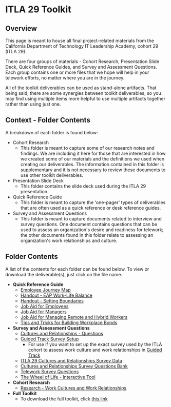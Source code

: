 # ITLA 29 Toolkit

## Overview

This page is meant to house all final project-related materials from the
California Department of Technology IT Leadership Academy, cohort 29 (ITLA 29).

There are four groups of materials - Cohort Research, Presentation Slide Deck,
Quick Reference Guides, and Survey and Assessment Questions. Each group contains
one or more files that we hope will help in your telework efforts, no matter
where you are in the journey.

All of the toolkit deliverables can be used as stand-alone artifacts. That being
said, there are some synergies between toolkit deliverables, so you may find
using multiple items more helpful to use multiple artifacts together rather than
using just one.

## Context - Folder Contents

A breakdown of each folder is found below:

- Cohort Research
  - This folder is meant to capture some of our research notes and findings. We
    are including it here for those that are interested in how we created some
    of our materials and the definitions we used when creating our deliverables.
    The information contained in this folder is supplementary and it is not
    necessary to review these documents to use other toolkit deliverables.
- Presentation Slide Deck
  - This folder contains the slide deck used during the ITLA 29 presentation.
- Quick Reference Guide
  - This folder is meant to capture the 'one-pager' types of deliverables that
    are often used as a quick reference or desk reference guides.
- Survey and Assessment Questions
  - This folder is meant to capture documents related to interview and survey
    questions. One document contains questions that can be used to assess an
    organization's desire and readiness for telework; the other documents found
    in this folder relate to assessing an organization's work relationships and
    culture.

## Folder Contents

A list of the contents for each folder can be found below. To view or download
the deliverable(s), just click on the file name.

- **Quick Reference Guide**
  - [Employee Journey Map](/Quick-Reference-Guide/employee-journey-map.pdf)
  - [Handout - EAP Work-Life
    Balance](/Quick-Reference-Guide/handout-eap-work-life-balance.pdf)
  - [Handout - Setting
    Boundaries](/Quick-Reference-Guide/handout-setting-boundaries.pdf)
  - [Job Aid for Employees](/Quick-Reference-Guide/job-aid-for-employees.pdf)
  - [Job Aid for Managers](/Quick-Reference-Guide/job-aid-for-managers.pdf)
  - [Job Aid for Managing Remote and Hybrid
    Workers](/Quick-Reference-Guide/job-aid-managing-remote-and-hybrid-workers.pdf)
  - [Tips and Tricks for Building Workplace
    Bonds](/Quick-Reference-Guide/tips-and-tricks-for-building-workplace-bonds.pdf)
- **Survey and Assessment Questions**
  - [Cultures and Relationships -
    Questions](/Survey-And-Assessment-Questions/cultures-and-relationships-questions.pdf)
  - [Guided Track Survey
    Setup](/Survey-And-Assessment-Questions/guided-track-survey-setup.txt)
    - For use if you want to set up the exact survey used by the ITLA cohort to
      assess work culture and work relationships in [Guided
      Track](https://www.guidedtrack.com/)
  - [ITLA 29 Cultures and Relationships Survey
    Data](/Survey-And-Assessment-Questions/itla-29-cultures-and-relationships-survey-data.csv)
  - [Cultures and Relationships Survey Questions
    Bank](/Survey-And-Assessment-Questions/survey-questions-bank.xlsx)
  - [Telework Survey
    Questions](/Survey-And-Assessment-Questions/telework-survey-questions.pdf)
  - [The Wheel of Life - Interactive
    Tool](/Survey-And-Assessment-Questions/the-wheel-of-life-interactive-tool.xlsx)
- **Cohort Research**
  - [Research - Work Cultures and Work
    Relationships](/Cohort-Research/research-work-cultures-and-work-relationships.pdf)
- **Full Toolkit**
  - To download the full toolkit, click [this
    link](itla-29-telework-toolkit.zip)
